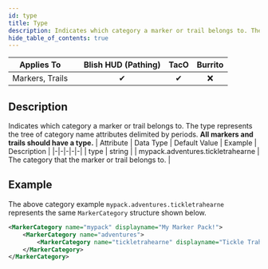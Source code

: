 ```yaml
---
id: type
title: Type
description: Indicates which category a marker or trail belongs to. The type represents the tree of category name attributes delimited by periods. **All markers and trails should have a type.**
hide_table_of_contents: true
---
```

| Applies To | | Blish HUD (Pathing) | TacO | Burrito |
|-|-|-|-|-|
| <center>Markers, Trails</center> | | <center>✔</center> | <center>✔</center> | <center>❌</center> |


## Description
Indicates which category a marker or trail belongs to. The type represents the tree of category name attributes delimited by periods. **All markers and trails should have a type.**
| Attribute | Data Type | Default Value | Example | Description |
|-|-|-|-|-|
| type | string |  | mypack.adventures.tickletrahearne | The category that the marker or trail belongs to. | 
## Example

The above category example `mypack.adventures.tickletrahearne` represents the same `MarkerCategory` structure shown below.

```xml
<MarkerCategory name="mypack" displayname="My Marker Pack!">
    <MarkerCategory name="adventures">
        <MarkerCategory name="tickletrahearne" displayname="Tickle Trahearne" />
    </MarkerCategory>
</MarkerCategory>
```
